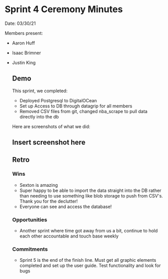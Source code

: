 # Sprint 4 Ceremony Minutes

Date: 03/30/21

Members present:

* Aaron Huff
* Isaac Brimner
* Justin King


  ## Demo

  This sprint, we completed:

  * Deployed Postgresql to DigitalOCean
  * Set up Access to DB through datagrip for all members
  * Removed CSV files from git, changed nba_scrape to pull data directly into the db

  Here are screenshots of what we did:

  ## Insert screenshot here

  ## Retro

  ### Wins

  * Sexton is amazing
  * Super happy to be able to import the data straight into the DB rather than needing to use something like blob storage to push from CSV's. Thank you for the declutter!
  * Everyone can see and access the database!

  ### Opportunities

  * Another sprint where time got away from us a bit, continue to hold each other accountable and touch base weekly

  ### Commitments

  * Sprint 5 is the end of the finish line. Must get all graphic elements completed and set up the user guide. Test functionality and look for bugs
